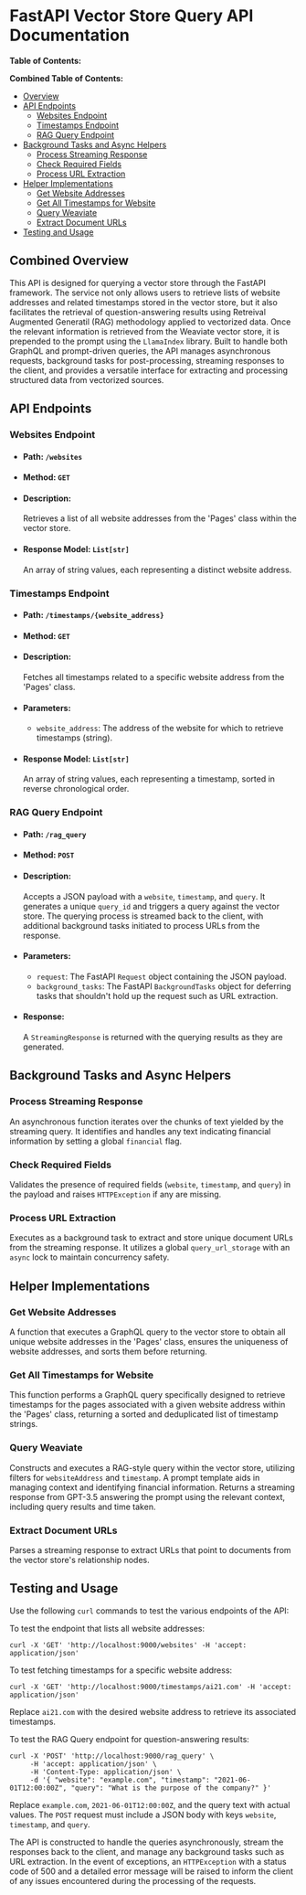 # FastAPI Vector Store Query API Documentation

**Table of Contents:**

**Combined Table of Contents:**

- [Overview](#overview)
- [API Endpoints](#api-endpoints)
  - [Websites Endpoint](#websites-endpoint)
  - [Timestamps Endpoint](#timestamps-endpoint)
  - [RAG Query Endpoint](#rag-query-endpoint)
- [Background Tasks and Async Helpers](#background-tasks-and-async-helpers)
  - [Process Streaming Response](#process-streaming-response)
  - [Check Required Fields](#check-required-fields)
  - [Process URL Extraction](#process-url-extraction)
- [Helper Implementations](#helper-implementations)
  - [Get Website Addresses](#get-website-addresses)
  - [Get All Timestamps for Website](#get-all-timestamps-for-website)
  - [Query Weaviate](#query-weaviate)
  - [Extract Document URLs](#extract-document-urls)
- [Testing and Usage](#testing-and-usage)

## Combined Overview

This API is designed for querying a vector store through the FastAPI framework. The service not only allows users to retrieve lists of website addresses and related timestamps stored in the vector store, but it also facilitates the retrieval of question-answering results using Retreival Augmented Generatil (RAG) methodology applied to vectorized data. Once the relevant information is retrieved from the Weaviate vector store, it is prepended to the prompt using the `LlamaIndex` library. Built to handle both GraphQL and prompt-driven queries, the API manages asynchronous requests, background tasks for post-processing, streaming responses to the client, and provides a versatile interface for extracting and processing structured data from vectorized sources.

## API Endpoints

### Websites Endpoint

- #### Path: `/websites`
- #### Method: `GET`
- #### Description:
  Retrieves a list of all website addresses from the 'Pages' class within the vector store.

- #### Response Model: `List[str]`
  An array of string values, each representing a distinct website address.

### Timestamps Endpoint

- #### Path: `/timestamps/{website_address}`
- #### Method: `GET`
- #### Description:
  Fetches all timestamps related to a specific website address from the 'Pages' class.

- #### Parameters:
  - `website_address`: The address of the website for which to retrieve timestamps (string).

- #### Response Model: `List[str]`
  An array of string values, each representing a timestamp, sorted in reverse chronological order.

### RAG Query Endpoint

- #### Path: `/rag_query`
- #### Method: `POST`
- #### Description:
  Accepts a JSON payload with a `website`, `timestamp`, and `query`. It generates a unique `query_id` and triggers a query against the vector store. The querying process is streamed back to the client, with additional background tasks initiated to process URLs from the response.

- #### Parameters:
  - `request`: The FastAPI `Request` object containing the JSON payload.
  - `background_tasks`: The FastAPI `BackgroundTasks` object for deferring tasks that shouldn't hold up the request such as URL extraction.

- #### Response:
  A `StreamingResponse` is returned with the querying results as they are generated.

## Background Tasks and Async Helpers

### Process Streaming Response

An asynchronous function iterates over the chunks of text yielded by the streaming query. It identifies and handles any text indicating financial information by setting a global `financial` flag.

### Check Required Fields

Validates the presence of required fields (`website`, `timestamp`, and `query`) in the payload and raises `HTTPException` if any are missing.

### Process URL Extraction

Executes as a background task to extract and store unique document URLs from the streaming response. It utilizes a global `query_url_storage` with an `async` lock to maintain concurrency safety.

## Helper Implementations

### Get Website Addresses

A function that executes a GraphQL query to the vector store to obtain all unique website addresses in the 'Pages' class, ensures the uniqueness of website addresses, and sorts them before returning.

### Get All Timestamps for Website

This function performs a GraphQL query specifically designed to retrieve timestamps for the pages associated with a given website address within the 'Pages' class, returning a sorted and deduplicated list of timestamp strings.

### Query Weaviate

Constructs and executes a RAG-style query within the vector store, utilizing filters for `websiteAddress` and `timestamp`. A prompt template aids in managing context and identifying financial information. Returns a streaming response from GPT-3.5 answering the prompt using the relevant context, including query results and time taken.

### Extract Document URLs

Parses a streaming response to extract URLs that point to documents from the vector store's relationship nodes.

## Testing and Usage

Use the following `curl` commands to test the various endpoints of the API:

To test the endpoint that lists all website addresses:
```shell
curl -X 'GET' 'http://localhost:9000/websites' -H 'accept: application/json'
```

To test fetching timestamps for a specific website address:
```shell
curl -X 'GET' 'http://localhost:9000/timestamps/ai21.com' -H 'accept: application/json'
```
Replace `ai21.com` with the desired website address to retrieve its associated timestamps.

To test the RAG Query endpoint for question-answering results:
```shell
curl -X 'POST' 'http://localhost:9000/rag_query' \
     -H 'accept: application/json' \
     -H 'Content-Type: application/json' \
     -d '{ "website": "example.com", "timestamp": "2021-06-01T12:00:00Z", "query": "What is the purpose of the company?" }'
```
Replace `example.com`, `2021-06-01T12:00:00Z`, and the query text with actual values. The `POST` request must include a JSON body with keys `website`, `timestamp`, and `query`.

The API is constructed to handle the queries asynchronously, stream the responses back to the client, and manage any background tasks such as URL extraction. In the event of exceptions, an `HTTPException` with a status code of 500 and a detailed error message will be raised to inform the client of any issues encountered during the processing of the requests.

